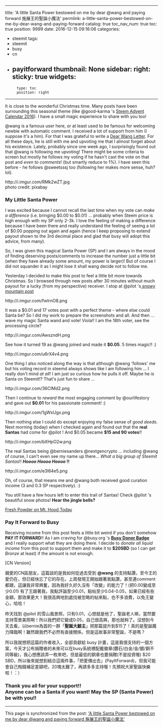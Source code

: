 
---
title: 'A little Santa Power bestowed on me by dear @wang and paying forward  施展王的聖誕小魔法'
permlink: a-little-santa-power-bestowed-on-me-by-dear-wang-and-paying-forward
catalog: true
toc_nav_num: true
toc: true
position: 9999
date: 2016-12-15 09:16:06
categories:
- steemit
tags:
- steemit
- busy
- cn
- payitforward
thumbnail: None
sidebar:
    right:
        sticky: true
widgets:
    -
        type: toc
        position: right
---


<html>
<p>It is close to the wonderful Christmas time. Many posts have been surrounding this seasonal theme (like @good-karma 's <a href="https://steemit.com/steemadvent/@good-karma/day-14-steem-advent-calendar-2016-win-prize-everyday">Steem Advent Calendar 2016</a>). I have a small magic experience to share with you too!</p>
<p>@wang is a famous user here, or at least used to be famous for welcoming newbie with automatic comment. I received a lot of support from him (I suppose it's a him). For that I was grateful to write a <a href="https://steemit.com/fun/@deanliu/a-dear-wang-letter-how-i-miss-you-and-steemit">Dear Wang Letter</a>. For all these days, he is still with me and upvoting me that I almost forget about his existence. Lately, probably since one week ago, I surprisingly found out that @wang is following me upvoting! There might be some criteria to screen but mostly he follows my voting if he hasn't cast the vote on that post and <em>even to comments</em>! (but smartly reduce to 1%). I have seen this before - he follows @sweetsssj too (following her makes more sense, huh? lol).</p>
<p>http://i.imgur.com/RMk2wZT.jpg<br>
photo credit: pixabay</p>
<h3><strong>My Little Santa Power</strong></h3>
<p>I was excited because I cannot recall the last time when my vote can <em>make a difference</em> (i.e. bringing $0.00 to $0.01) ... probably when Steem price is high enough with my SP only 2-3k. I love the feeling of making a difference because I have been there and really understand the feeling of seeing a lot of $0.00 popping out again and again (hence I keep proposing to extend payout shown to the 3rd decimal place and glad that busy will adopt this advice, from many).</p>
<p>So, I was given this magical Santa Power (SP) and I am always in the mood of finding deserving posts/comments to increase the number just a little bit (when they have already some amount, my power is larger)! But of course I did not squander it as I might lose it shall wang decide not to follow me.&nbsp;</p>
<p>Yesterday I decided to make this post to feel a little bit more towards Christmas. So I browsed through new posts after 30 minutes without much payout for a lucky (from my perspective) receiver. I stop at @pilot 's<a href="https://steemit.com/photography/@pilot/fresh-powder-on-mt-hood-today"> snowy mountain post</a></p>
<p>http://i.imgur.com/fwIrnO8.png</p>
<p>It was a $0.01 and 17 votes post with a perfect theme - where else could Santa be? So I did my work to prepare the screenshots and all. And then ... wave my magic Santa wand and vote! Viola!! I am the 18th voter, see the processing circle?</p>
<p>http://i.imgur.com/AwszndH.png</p>
<p>See how it turned 19 as @wang joined and made it <strong>$0.05</strong>. 5 times magic!! :)</p>
<p>http://i.imgur.com/u6rX4v4.png</p>
<p>One thing I also noticed along the way is that although @wang 'follows' me but his voting record in steemd always shows like I am following him ... I really don't mind <em>at all</em>! I am just so curious how he pulls it off. Maybe he <em>is </em>Santa on Steemit!? That's just fun to share ...&nbsp;</p>
<p>http://i.imgur.com/36CIMd2.png</p>
<p>Then I continue to <em>reward </em>the most engaging comment by @ourlifestory and gave out<strong> $0.01</strong> for his passionate comment! :)</p>
<p>http://i.imgur.com/1gWxUgx.png</p>
<p>Then nothing else I could do except enjoying my false sense of <em>good deeds</em>. Next morning (today) when I checked again and found out that the <strong>real Santas</strong> had come for @pilot ! And $0.05 became <strong>$15 and 90 votes</strong>!!</p>
<p>http://i.imgur.com/bXHpO2w.png</p>
<p>The real Santas being @berniesanders @nextgencrypto ... including @wang of course, I can't even see my name up there... <em>What a big group of Steemit Santas</em>!! <em><strong>Hoooo Hoooo Hoooo </strong></em><strong>!!</strong>&nbsp;</p>
<p>http://i.imgur.com/e3l64e5.png</p>
<p>Oh, of course, that means me and @wang both received good curation income (3 and 0.3 SP respectively).&nbsp;:)</p>
<p>You still have a few hours left to enter this trail of Santas! Check @pilot 's beautiful snow photos! <strong>Hear the jingle bells?</strong></p>
<p><a href="https://steemit.com/photography/@pilot/fresh-powder-on-mt-hood-today">Fresh Powder on Mt. Hood Today</a></p>
<h3>Pay It Forward to Busy</h3>
<p>Receiving income from this post feels a little bit weird if you don't somehow <strong>PAY IT FORWARD</strong>!! As I am craving for @busy.org 's <a href="https://steemit.com/busy/@busy.org/busy-donation-terms-introducing-our-donation-levels"><strong>Busy Donor Badge</strong></a> and I really support what they are doing there. I decide to <em>donate all liquid income</em> from this post to support them and make it to <strong>$20SBD</strong> (so I can get <em>Bronze </em>at least) if the amount is not enough.&nbsp;</p>
<p>[CN Version]</p>
<p>親愛的CN區朋友，這篇談的是我如何從過去受到 <strong>@wang</strong> 的支持點讚，至今王的愛仍在，但已經快忘了它的存在。上周發現王開始跟著我點讚，甚至連comment都跟，這讓我非常興奮，因為我好久好久沒有「改變」的能力了！(把0.00變成至少0.01) 有了王跟著我，我點評論至少0.01，點帖至少0.04-0.05，如果已經有些金額，那效果更大！我很高興地到處找被忽略的帖來點，也不多浪費，以免王變心，哈哈！</p>
<p>昨天找到 @pilot 的雪山風景照，只有0.01，心想就是他了，聖誕老人嘛，當然要支持雪景美照啊！所以我們把它變成0.05，自己很高興，那也就夠了。沒想到今天去看，以bernie為首的一群「<strong>聖誕大鯨主</strong>」把那篇提升到$15了！真的是聖誕魔力降臨啊！雖然跟我們不必然有直接關係，但是這故事非常聖誕，不是嗎？</p>
<p>所以我就想把這篇的作者收入，全部貢獻給 busy 計畫，這是我很支持的一個方案，今天才公布捐贈者的未來可以在busy系統裡配戴徽章(鑽石/白金/金/銀/銅不同等級)，我心想應該弄一枚來吧，但是最低的銅章也要捐贈(不是投資喔) $20 SBD，所以後來就想到結合這兩件事，「把愛傳出去」(PayItForward)，但我可能會自己掏錢補足差額吧，20塊太難了，再請多多支持喔！先預祝大家聖誕快樂啦！：）</p>
<h3>Thank you all for your support!!<br>
Anyone can be a Santa if you want! May the SP (Santa Power) be with you!!&nbsp;</h3>
</html>

- - -

This page is synchronized from the post: ['A little Santa Power bestowed on me by dear @wang and paying forward  施展王的聖誕小魔法'](https://steemit.com/@deanliu/a-little-santa-power-bestowed-on-me-by-dear-wang-and-paying-forward)
